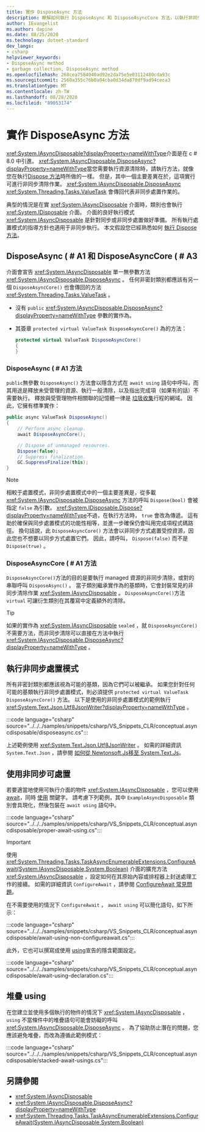 ```yaml
---
title: 實作 DisposeAsync 方法
description: 瞭解如何執行 DisposeAsync 和 DisposeAsyncCore 方法，以執行非同步資源清除。
author: IEvangelist
ms.author: dapine
ms.date: 08/25/2020
ms.technology: dotnet-standard
dev_langs:
- csharp
helpviewer_keywords:
- DisposeAsync method
- garbage collection, DisposeAsync method
ms.openlocfilehash: 268cea7584040ad92e2da75e5e03112480cda93c
ms.sourcegitcommit: 2560a355c76b0a04cba0d34da870df9ad94ceca3
ms.translationtype: MT
ms.contentlocale: zh-TW
ms.lasthandoff: 08/28/2020
ms.locfileid: "89053174"
---
```

# <a name="implement-a-disposeasync-method"></a>實作 DisposeAsync 方法

<xref:System.IAsyncDisposable?displayProperty=nameWithType>介面是在 c # 8.0 中引進。 <xref:System.IAsyncDisposable.DisposeAsync?displayProperty=nameWithType>當您需要執行資源清除時，請執行方法，就像您在執行[Dispose 方法](implementing-dispose.md)時所做的一樣。 但是，其中一個主要差異在於，這項實行可進行非同步清除作業。 <xref:System.IAsyncDisposable.DisposeAsync> <xref:System.Threading.Tasks.ValueTask> 會傳回代表非同步處置作業的。

典型的情況是在實 <xref:System.IAsyncDisposable> 介面時，類別也會執行 <xref:System.IDisposable> 介面。 介面的良好執行模式 <xref:System.IAsyncDisposable> 是針對同步或非同步處置做好準備。 所有執行處置模式的指導方針也適用于非同步執行。 本文假設您已經熟悉如何 [執行 Dispose 方法](implementing-dispose.md)。

## <a name="disposeasync-and-disposeasynccore"></a>DisposeAsync ( # A1 和 DisposeAsyncCore ( # A3

介面會宣告 <xref:System.IAsyncDisposable> 單一無參數方法 <xref:System.IAsyncDisposable.DisposeAsync> 。 任何非密封類別都應該有另一個 `DisposeAsyncCore()` 也會傳回的方法 <xref:System.Threading.Tasks.ValueTask> 。

- 沒有 `public` <xref:System.IAsyncDisposable.DisposeAsync?displayProperty=nameWithType> 參數的實作為。
- 其簽章 `protected virtual ValueTask DisposeAsyncCore()` 為的方法：

  ```csharp
  protected virtual ValueTask DisposeAsyncCore()
  {
  }
  ```

### <a name="the-disposeasync-method"></a>DisposeAsync ( # A1 方法

`public`無參數 `DisposeAsync()` 方法會以隱含方式在 `await using` 語句中呼叫，而其用途是釋放未受管理的資源、執行一般清除，以及指出完成項（如果有的話）不需要執行。 釋放與受管理物件相關聯的記憶體一律是 [垃圾收集](index.md)行程的網域。 因此，它擁有標準實作：

```csharp
public async ValueTask DisposeAsync()
{
    // Perform async cleanup.
    await DisposeAsyncCore();

    // Dispose of unmanaged resources.
    Dispose(false);
    // Suppress finalization.
    GC.SuppressFinalize(this);
}
```

> [!NOTE]
> 相較于處置模式，非同步處置模式中的一個主要差異是，從多載 <xref:System.IAsyncDisposable.DisposeAsync> 方法的呼叫 `Dispose(bool)` 會被指定 `false` 為引數。 <xref:System.IDisposable.Dispose?displayProperty=nameWithType>不過，在執行方法時， `true` 會改為傳遞。 這有助於確保與同步處置模式的功能性相等，並進一步確保仍會叫用完成項程式碼路徑。 換句話說，此 `DisposeAsyncCore()` 方法會以非同步方式處置受控資源，因此您也不想要以同步方式處置它們。 因此，請呼叫， `Dispose(false)` 而不是 `Dispose(true)` 。

### <a name="the-disposeasynccore-method"></a>DisposeAsyncCore ( # A1 方法

`DisposeAsyncCore()`方法的目的是要執行 managed 資源的非同步清除，或對的串聯呼叫 `DisposeAsync()` 。 當子類別繼承實作為的基類時，它會封裝常見的非同步清除作業 <xref:System.IAsyncDisposable> 。 `DisposeAsyncCore()`方法 `virtual` 可讓衍生類別在其覆寫中定義額外的清除。

> [!TIP]
> 如果的實作為 <xref:System.IAsyncDisposable> `sealed` ，就 `DisposeAsyncCore()` 不需要方法，而非同步清除可以直接在方法中執行 <xref:System.IAsyncDisposable.DisposeAsync?displayProperty=nameWithType> 。

## <a name="implement-the-async-dispose-pattern"></a>執行非同步處置模式

所有非密封類別都應該視為可能的基類，因為它們可以被繼承。 如果您針對任何可能的基類執行非同步處置模式，則必須提供 `protected virtual ValueTask DisposeAsyncCore()` 方法。 以下是使用的非同步處置模式的範例執行 <xref:System.Text.Json.Utf8JsonWriter?displayProperty=nameWithType> 。

:::code language="csharp" source="../../../samples/snippets/csharp/VS_Snippets_CLR/conceptual.asyncdisposable/disposeasync.cs":::

上述範例使用 <xref:System.Text.Json.Utf8JsonWriter> 。 如需的詳細資訊 `System.Text.Json` ，請參閱 [如何從 Newtonsoft.Js移至 System.Text.Js](../serialization/system-text-json-migrate-from-newtonsoft-how-to.md)。

## <a name="using-async-disposable"></a>使用非同步可處置

若要適當地使用可執行介面的物件 <xref:System.IAsyncDisposable> ，您可以使用 [await](../../csharp/language-reference/operators/await.md)，同時 [使用](../../csharp/language-reference/keywords/using-statement.md) 關鍵字。 請考慮下列範例，其中 `ExampleAsyncDisposable` 類別會具現化，然後包裝在 `await using` 語句中。

:::code language="csharp" source="../../../samples/snippets/csharp/VS_Snippets_CLR/conceptual.asyncdisposable/proper-await-using.cs":::

> [!IMPORTANT]
> 使用 <xref:System.Threading.Tasks.TaskAsyncEnumerableExtensions.ConfigureAwait(System.IAsyncDisposable,System.Boolean)> 介面的擴充方法 <xref:System.IAsyncDisposable> ，設定如何在其原始內容或排程器上封送處理工作的接續。 如需的詳細資訊 `ConfigureAwait` ，請參閱 [ConfigureAwait 常見問題](https://devblogs.microsoft.com/dotnet/configureawait-faq/)。

在不需要使用的情況下 `ConfigureAwait` ， `await using` 可以簡化語句，如下所示：

:::code language="csharp" source="../../../samples/snippets/csharp/VS_Snippets_CLR/conceptual.asyncdisposable/await-using-non-configureawait.cs":::

此外，它也可以撰寫成使用 [using](../../csharp/whats-new/csharp-8.md#using-declarations)宣告的隱含範圍設定。

:::code language="csharp" source="../../../samples/snippets/csharp/VS_Snippets_CLR/conceptual.asyncdisposable/await-using-declaration.cs":::

## <a name="stacked-usings"></a>堆疊 using

在您建立並使用多個執行的物件的情況下 <xref:System.IAsyncDisposable> ， `using` 不當條件中的堆疊語句可能會妨礙的呼叫 <xref:System.IAsyncDisposable.DisposeAsync> 。 為了協助防止潛在的問題，您應該避免堆疊，而改為遵循此範例模式：

:::code language="csharp" source="../../../samples/snippets/csharp/VS_Snippets_CLR/conceptual.asyncdisposable/stacked-await-usings.cs":::

## <a name="see-also"></a>另請參閱

- <xref:System.IAsyncDisposable>
- <xref:System.IAsyncDisposable.DisposeAsync?displayProperty=nameWithType>
- <xref:System.Threading.Tasks.TaskAsyncEnumerableExtensions.ConfigureAwait(System.IAsyncDisposable,System.Boolean)>
